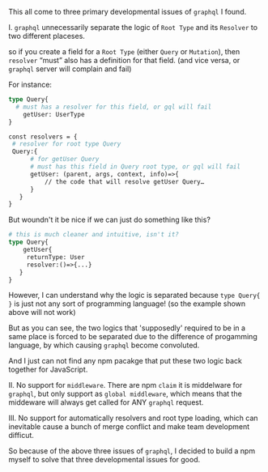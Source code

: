 This all come to three primary developmental issues of `graphql` I found.

I. `graphql` unnecessarily separate the logic of `Root Type` and its `Resolver` to two different placeses.

so if you create a field for a `Root Type` (either `Query` or `Mutation`), then `resolver` “must” also has a definition for that field. (and vice versa, or `graphql` server will complain and fail)

For instance:
```graphql
type Query{
  # must has a resolver for this field, or gql will fail
 	getUser: UserType
}

const resolvers = {
 # resolver for root type Query
 Query:{
      # for getUser Query
      # must has this field in Query root type, or gql will fail
      getUser: (parent, args, context, info)=>{
          // the code that will resolve getUser Query…
      }
   }
}
```
But woundn't it be nice if we can just do something like this?
```graphql
# this is much cleaner and intuitive, isn't it?
type Query{
 	getUser{
     returnType: User
     resolver:()=>{...}
   }
}
```

However, I can understand why the logic is separated because `type Query{ }` is just not any sort of programming language! (so the example shown above will not work)

But as you can see, the two logics that 'supposedly' required to be in a same place is forced to be separated due to the difference of progamming language, by which causing `graphql` become convoluted.

And I just can not find any npm pacakge that put these two logic back together for JavaScript.

II. No support for `middleware`. There are npm `claim` it is middelware for `graphql`, but only support as `global middleware`, which means that the middeware will always get called for ANY `graphql` request.

III. No support for automatically resolvers and root type loading, which can inevitable cause a bunch of merge conflict and make team development difficut.

So because of the above three issues of `graphql`, I decided to build a npm myself to solve that three developmental issues for good.

